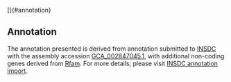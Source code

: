 []{#annotation}

Annotation
----------

The annotation presented is derived from annotation submitted to
[INSDC](http://www.insdc.org) with the assembly accession
[GCA\_002847045.1](http://www.ebi.ac.uk/ena/data/view/GCA_002847045.1),
with additional non-coding genes derived from
[Rfam](http://rfam.xfam.org/). For more details, please visit [INSDC
annotation
import](http://ensemblgenomes.org/info/data/insdc_annotation).
